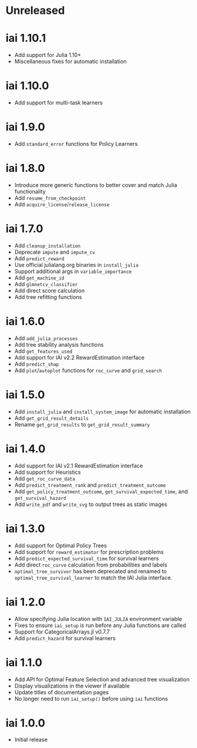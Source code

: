 # Unreleased

# iai 1.10.1

* Add support for Julia 1.10+
* Miscellaneous fixes for automatic installation

# iai 1.10.0

* Add support for multi-task learners

# iai 1.9.0

* Add `standard_error` functions for Policy Learners

# iai 1.8.0

* Introduce more generic functions to better cover and match Julia functionality
* Add `resume_from_checkpoint`
* Add `acquire_license`/`release_license`

# iai 1.7.0

* Add `cleanup_installation`
* Deprecate `impute` and `impute_cv`
* Add `predict_reward`
* Use official julialang.org binaries in `install_julia`
* Support additional args in `variable_importance`
* Add `get_machine_id`
* Add `glmnetcv_classifier`
* Add direct score calculation
* Add tree refitting functions

# iai 1.6.0

* Add `add_julia_processes`
* Add tree stability analysis functions
* Add `get_features_used`
* Add support for IAI v2.2 RewardEstimation interface
* Add `predict_shap`
* Add `plot`/`autoplot` functions for `roc_curve` and `grid_search`

# iai 1.5.0

* Add `install_julia` and `install_system_image` for automatic installation
* Add `get_grid_result_details`
* Rename `get_grid_results` to `get_grid_result_summary`

# iai 1.4.0

* Add support for IAI v2.1 RewardEstimation interface
* Add support for Heuristics
* Add `get_roc_curve_data`
* Add `predict_treatment_rank` and `predict_treatment_outcome`
* Add `get_policy_treatment_outcome`, `get_survival_expected_time`, and `get_survival_hazard`
* Add `write_pdf` and `write_svg` to output trees as static images

# iai 1.3.0

* Add support for Optimal Policy Trees
* Add support for `reward_estimator` for prescription problems
* Add `predict_expected_survival_time` for survival learners
* Add direct `roc_curve` calculation from probabilities and labels
* `optimal_tree_survivor` has been deprecated and renamed to `optimal_tree_survival_learner` to match the IAI Julia interface.

# iai 1.2.0

* Allow specifying Julia location with `IAI_JULIA` environment variable
* Fixes to ensure `iai_setup` is run before any Julia functions are called
* Support for CategoricalArrays.jl v0.7.7
* Add `predict_hazard` for survival learners

# iai 1.1.0

* Add API for Optimal Feature Selection and advanced tree visualization
* Display visualizations in the viewer if available
* Update titles of documentation pages
* No longer need to run `iai_setup()` before using `iai` functions

# iai 1.0.0

* Initial release
